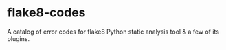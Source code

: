 # flake8-codes
A catalog of error codes for flake8 Python static analysis tool &amp; a few of its plugins.
